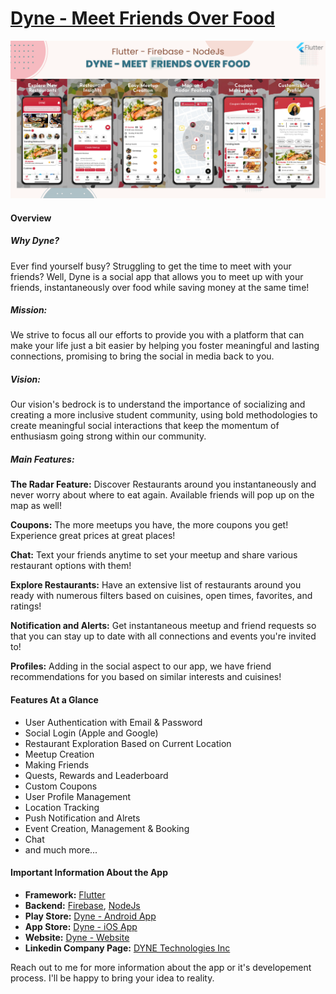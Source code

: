 # [Dyne - Meet Friends Over Food](https://kaykobadreza.com/portfolio/cherished-prayers/)      

![Dyne - Meet Friends Over Food](assets/dyne-Banner.png)      

#### Overview
##### Why Dyne?
Ever find yourself busy? Struggling to get the time to meet with your friends? Well, Dyne is a social app that allows you to meet up with your friends, instantaneously over food while saving money at the same time!     

####

##### Mission:
We strive to focus all our efforts to provide you with a platform that can make your life just a bit easier by helping you foster meaningful and lasting connections, promising to bring the social in media back to you.     

####

##### Vision:
Our vision's bedrock is to understand the importance of socializing and creating a more inclusive student community, using bold methodologies to create meaningful social interactions that keep the momentum of enthusiasm going strong within our community.     

####

##### Main Features:

**The Radar Feature:** Discover Restaurants around you instantaneously and never worry about where to eat again. Available friends will pop up on the map as well!

**Coupons:** The more meetups you have, the more coupons you get! Experience great prices at great places!

**Chat:** Text your friends anytime to set your meetup and share various restaurant options with them!

**Explore Restaurants:** Have an extensive list of restaurants around you ready with numerous filters based on cuisines, open times, favorites, and ratings!

**Notification and Alerts:** Get instantaneous meetup and friend requests so that you can stay up to date with all connections and events you're invited to!

**Profiles:** Adding in the social aspect to our app, we have friend recommendations for you based on similar interests and cuisines!


#### Features At a Glance
- User Authentication with Email & Password  
- Social Login (Apple and Google)  
- Restaurant Exploration Based on Current Location    
- Meetup Creation       
- Making Friends        
- Quests, Rewards and Leaderboard      
- Custom Coupons          
- User Profile Management      
- Location Tracking      
- Push Notification and Alrets         
- Event Creation, Management & Booking  
- Chat     
- and much more...     


#### Important Information About the App
- **Framework:** [Flutter](https://flutter.dev/)     
- **Backend:** [Firebase](https://firebase.google.com/), [NodeJs](https://nodejs.org/en/)    
- **Play Store:** [Dyne - Android App](https://play.google.com/store/apps/details?id=com.sidharthgrover.foodbuddy)  
- **App Store:** [Dyne - iOS App](https://apps.apple.com/us/app/dyne/id1531468808)  
- **Website:** [Dyne - Website](https://dyneapp.ca/)  
- **Linkedin Company Page:** [DYNE Technologies Inc](https://www.linkedin.com/company/dyneyvr/)   

Reach out to me for more information about the app or it's developement process. I'll be happy to bring your idea to reality.      